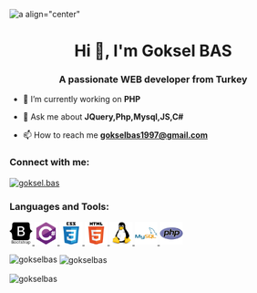 ![a align="center"](https://github.com/GokselBAS/GokselBAS/assets/26814736/fcbd8239-4dd7-4204-af48-6c32964c6d75)
<h1 align="center">Hi 👋, I'm Goksel BAS</h1>
<h3 align="center">A passionate WEB developer from Turkey</h3>

- 🔭 I’m currently working on **PHP**

- 💬 Ask me about **JQuery,Php,Mysql,JS,C#**

- 📫 How to reach me **gokselbas1997@gmail.com**

<h3 align="left">Connect with me:</h3>
<p align="left">
<a href="https://instagram.com/gokselbas1997" target="blank"><img align="center" src="https://raw.githubusercontent.com/rahuldkjain/github-profile-readme-generator/master/src/images/icons/Social/instagram.svg" alt="goksel.bas" height="30" width="40" /></a>
</p>

<h3 align="left">Languages and Tools:</h3>
<p align="left"> <a href="https://getbootstrap.com" target="_blank" rel="noreferrer"> <img src="https://raw.githubusercontent.com/devicons/devicon/master/icons/bootstrap/bootstrap-plain-wordmark.svg" alt="bootstrap" width="40" height="40"/> </a> <a href="https://www.w3schools.com/cs/" target="_blank" rel="noreferrer"> <img src="https://raw.githubusercontent.com/devicons/devicon/master/icons/csharp/csharp-original.svg" alt="csharp" width="40" height="40"/> </a> <a href="https://www.w3schools.com/css/" target="_blank" rel="noreferrer"> <img src="https://raw.githubusercontent.com/devicons/devicon/master/icons/css3/css3-original-wordmark.svg" alt="css3" width="40" height="40"/> </a> <a href="https://www.w3.org/html/" target="_blank" rel="noreferrer"> <img src="https://raw.githubusercontent.com/devicons/devicon/master/icons/html5/html5-original-wordmark.svg" alt="html5" width="40" height="40"/> </a> <a href="https://www.linux.org/" target="_blank" rel="noreferrer"> <img src="https://raw.githubusercontent.com/devicons/devicon/master/icons/linux/linux-original.svg" alt="linux" width="40" height="40"/> </a> <a href="https://www.mysql.com/" target="_blank" rel="noreferrer"> <img src="https://raw.githubusercontent.com/devicons/devicon/master/icons/mysql/mysql-original-wordmark.svg" alt="mysql" width="40" height="40"/> </a> <a href="https://www.php.net" target="_blank" rel="noreferrer"> <img src="https://raw.githubusercontent.com/devicons/devicon/master/icons/php/php-original.svg" alt="php" width="40" height="40"/> </a> </p>

<p><img align="left" src="https://github-readme-stats.vercel.app/api/top-langs?username=GokselBAS&show_icons=true&locale=en&layout=compact" alt="gokselbas" /></p>

<p>&nbsp;<img align="center" src="https://github-readme-stats.vercel.app/api?username=GokselBAS&show_icons=true&locale=en" alt="gokselbas" /></p>

<p><img align="center" src="https://github-readme-streak-stats.herokuapp.com/?user=GokselBAS&" alt="gokselbas" /></p>
